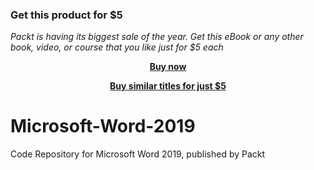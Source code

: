 
### Get this product for $5

<i>Packt is having its biggest sale of the year. Get this eBook or any other book, video, or course that you like just for $5 each</i>


<b><p align='center'>[Buy now](https://packt.link/9781839218736)</p></b>


<b><p align='center'>[Buy similar titles for just $5](https://subscription.packtpub.com/search)</p></b>


# Microsoft-Word-2019
Code Repository for Microsoft Word 2019, published by Packt
